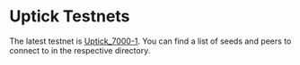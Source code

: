 # Uptick Testnets

The latest testnet is [Uptick_7000-1](./uptick_7000-1). You can find a list of seeds and peers to connect to in the respective directory.
